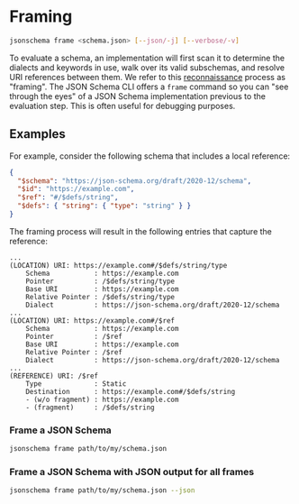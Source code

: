 Framing
=======

```sh
jsonschema frame <schema.json> [--json/-j] [--verbose/-v]
```

To evaluate a schema, an implementation will first scan it to determine the
dialects and keywords in use, walk over its valid subschemas, and resolve URI
references between them. We refer to this
[reconnaissance](https://en.wikipedia.org/wiki/Reconnaissance) process as
"framing". The JSON Schema CLI offers a `frame` command so you can "see through
the eyes" of a JSON Schema implementation previous to the evaluation step. This
is often useful for debugging purposes.

Examples
--------

For example, consider the following schema that includes a local reference:

```json
{
  "$schema": "https://json-schema.org/draft/2020-12/schema",
  "$id": "https://example.com",
  "$ref": "#/$defs/string",
  "$defs": { "string": { "type": "string" } }
}
```

The framing process will result in the following entries that capture the
reference:

```
...
(LOCATION) URI: https://example.com#/$defs/string/type
    Schema           : https://example.com
    Pointer          : /$defs/string/type
    Base URI         : https://example.com
    Relative Pointer : /$defs/string/type
    Dialect          : https://json-schema.org/draft/2020-12/schema
...
(LOCATION) URI: https://example.com#/$ref
    Schema           : https://example.com
    Pointer          : /$ref
    Base URI         : https://example.com
    Relative Pointer : /$ref
    Dialect          : https://json-schema.org/draft/2020-12/schema
...
(REFERENCE) URI: /$ref
    Type             : Static
    Destination      : https://example.com#/$defs/string
    - (w/o fragment) : https://example.com
    - (fragment)     : /$defs/string
```

### Frame a JSON Schema

```sh
jsonschema frame path/to/my/schema.json
```

### Frame a JSON Schema with JSON output for all frames

```sh
jsonschema frame path/to/my/schema.json --json
```

